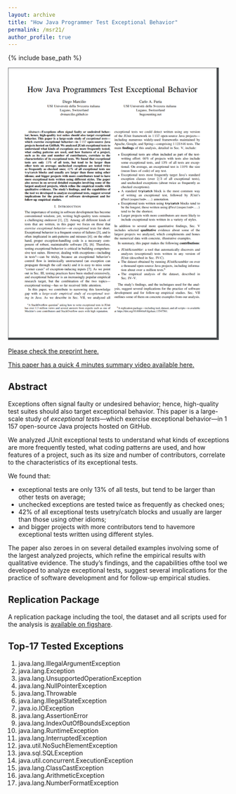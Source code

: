 ```yaml
---
layout: archive
title: "How Java Programmer Test Exceptional Behavior"
permalink: /msr21/
author_profile: true
---
```


{% include base_path %} 


<img src="/images/msr21-first-page.png" width="480">

<i class="fas fa-fw fa-file-pdf" aria-hidden="true"></i> [Please check the preprint here.](https://dvmarcilio.github.io/papers/msr2021.pdf)

<i class="fas fa-fw fa-video" aria-hidden="true"></i> [This paper has a quick 4 minutes summary video available here.]()

## Abstract

Exceptions often signal faulty or undesired behavior; hence, high-quality test suites should also target exceptional behavior. 
This paper is a large-scale study of _exceptional tests_—which exercise exceptional behavior—in 1 157 open-source Java projects hosted on GitHub.

We analyzed JUnit exceptional tests to understand what kinds of exceptions are more frequently tested, what coding patterns are used, and how features of a project, such as its size and number of contributors, correlate to the characteristics of its exceptional tests. 

We found that:

- exceptional tests are only 13% of all tests, but tend to be larger than other tests on average; 
- unchecked exceptions are tested twice as frequently as checked ones;
- 42% of all exceptional tests usetry/catch blocks and usually are larger than those using other idioms; 
- and bigger projects with more contributors tend to havemore exceptional tests written using different styles. 

The paper also zeroes in on several detailed examples involving some of the largest analyzed projects, which refine the empirical results with qualitative evidence. 
The study’s findings, and the capabilities ofthe tool we developed to analyze exceptional tests, suggest several implications for the practice of software development and for follow-up empirical studies.

## Replication Package

A replication package including the tool, the dataset and all scripts used for the analysis is [available on figshare](https://doi.org/10.6084/m9.figshare.13547561).

## Top-17 Tested Exceptions

1. java.lang.IllegalArgumentException
1. java.lang.Exception
1. java.lang.UnsupportedOperationException
1. java.lang.NullPointerException
1. java.lang.Throwable
1. java.lang.IllegalStateException
1. java.io.IOException
1. java.lang.AssertionError
1. java.lang.IndexOutOfBoundsException
1. java.lang.RuntimeException
1. java.lang.InterruptedException
1. java.util.NoSuchElementException
1. java.sql.SQLException
1. java.util.concurrent.ExecutionException
1. java.lang.ClassCastException
1. java.lang.ArithmeticException
1. java.lang.NumberFormatException
